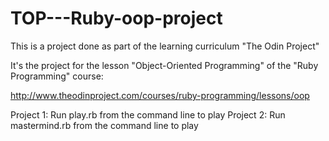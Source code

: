 # TOP---Ruby-oop-project

This is a project done as part of the learning curriculum "The Odin Project"

It's the project for the lesson "Object-Oriented Programming" of the "Ruby Programming" course:

http://www.theodinproject.com/courses/ruby-programming/lessons/oop

Project 1: Run play.rb from the command line to play
Project 2: Run mastermind.rb from the command line to play
